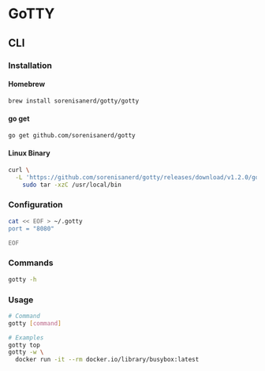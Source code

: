 # GoTTY

## CLI

### Installation

#### Homebrew

```sh
brew install sorenisanerd/gotty/gotty
```

#### go get

```sh
go get github.com/sorenisanerd/gotty
```

#### Linux Binary

```sh
curl \
  -L 'https://github.com/sorenisanerd/gotty/releases/download/v1.2.0/gotty_v1.2.0_linux_amd64.tar.gz' | \
    sudo tar -xzC /usr/local/bin
```

### Configuration

```sh
cat << EOF > ~/.gotty
port = "8080"

EOF
```

### Commands

```sh
gotty -h
```

### Usage

```sh
# Command
gotty [command]

# Examples
gotty top
gotty -w \
  docker run -it --rm docker.io/library/busybox:latest
```
